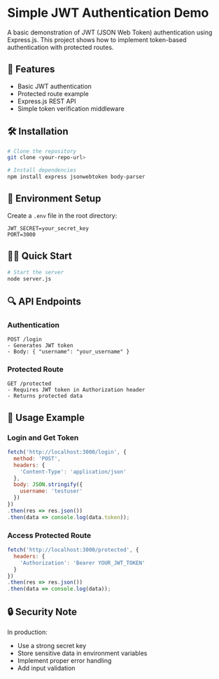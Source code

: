 # Simple JWT Authentication Demo

A basic demonstration of JWT (JSON Web Token) authentication using Express.js. This project shows how to implement token-based authentication with protected routes.

## 🚀 Features

- Basic JWT authentication
- Protected route example
- Express.js REST API
- Simple token verification middleware

## 🛠️ Installation

```bash
# Clone the repository
git clone <your-repo-url>

# Install dependencies
npm install express jsonwebtoken body-parser
```

## 🔧 Environment Setup

Create a `.env` file in the root directory:
```env
JWT_SECRET=your_secret_key
PORT=3000
```

## 🏃‍♂️ Quick Start

```bash
# Start the server
node server.js
```

## 🔍 API Endpoints

### Authentication
```
POST /login
- Generates JWT token
- Body: { "username": "your_username" }
```

### Protected Route
```
GET /protected
- Requires JWT token in Authorization header
- Returns protected data
```

## 📝 Usage Example

### Login and Get Token
```javascript
fetch('http://localhost:3000/login', {
  method: 'POST',
  headers: {
    'Content-Type': 'application/json'
  },
  body: JSON.stringify({
    username: 'testuser'
  })
})
.then(res => res.json())
.then(data => console.log(data.token));
```

### Access Protected Route
```javascript
fetch('http://localhost:3000/protected', {
  headers: {
    'Authorization': 'Bearer YOUR_JWT_TOKEN'
  }
})
.then(res => res.json())
.then(data => console.log(data));
```

## 🔒 Security Note
In production:
- Use a strong secret key
- Store sensitive data in environment variables
- Implement proper error handling
- Add input validation



